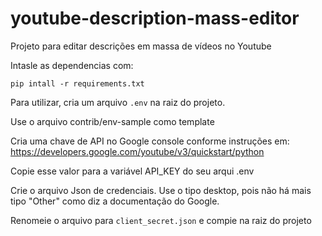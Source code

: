 # youtube-description-mass-editor
Projeto para editar descrições em massa de vídeos no Youtube

Intasle as dependencias com:

```
pip intall -r requirements.txt
```

Para utilizar, cria um arquivo `.env` na raiz do projeto.

Use o arquivo contrib/env-sample como template

Cria uma chave de API no Google console conforme instruções em:
https://developers.google.com/youtube/v3/quickstart/python

Copie esse valor para a variável API_KEY do seu arqui .env

Crie o arquivo Json de credenciais. Use o tipo desktop, pois não há mais tipo "Other" como diz a documentação do Google.

Renomeie o arquivo para `client_secret.json` e compie na raiz do projeto
